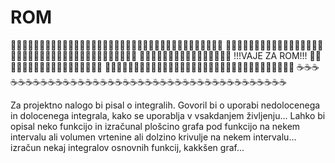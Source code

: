 # ROM

🚽🚽🚽🚽🚽🚽🚽🚽🚽🚽🚽🚽🚽🚽🚽🚽🚽🚽🚽🚽🚽🚽🚽🚽🚽🚽🚽🚽🚽🚽🚽🚽🚽🚽🚽🚽🚽
🎄🎄🎄🎄🎄🎄🎄🎄🎄🎄🎄🎄🎄🎄🎄🎄🎄🎄🎄🎄🎄🎄🎄🎄🎄🎄🎄🎄🎄🎄🎄🎄🎄🎄🎄🎄🎄🎄🎄
🎈🎈🎈🎈🎈🎈🎈🎈🎈🎈🎈🎈🎈🎈🎈🎈   !!!VAJE ZA ROM!!!  🎈🎈🎈🎈🎈🎈🎈🎈🎈🎈🎈🎈🎈🎈🎈🎈🎈🎈
🔫🔫🔫🔫🔫🔫🔫🔫🔫🔫🔫🔫🔫🔫🔫🔫🔫🔫🔫🔫🔫🔫🔫🔫🔫🔫🔫🔫🔫🔫🔫🔫🔫
☕☕☕☕☕☕☕☕☕☕☕☕☕☕☕☕☕☕☕☕☕☕☕☕☕☕☕☕☕☕☕☕☕☕☕☕☕☕☕☕


Za projektno nalogo bi pisal o integralih.
Govoril bi o uporabi nedolocenega in dolocenega integrala, kako se uporablja v vsakdanjem življenju... 
Lahko bi opisal neko funkcijo in izračunal plošcino grafa pod funkcijo na nekem intervalu ali volumen vrtenine ali 
dolzino krivulje na nekem intervalu... izračun nekaj integralov osnovnih funkcij, kakkšen graf...
